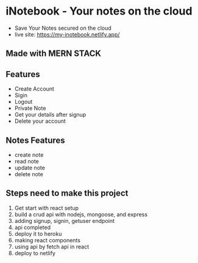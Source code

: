# iNotebook - Your notes on the cloud
- Save Your Notes secured on the cloud
- live site: https://my-inotebook.netlify.app/

## Made with MERN STACK

## Features
- Create Account
- Sigin
- Logout
- Private Note
- Get your details after signup
- Delete your account

## Notes Features
- create note
- read note
- update note
- delete note

## Steps need to make this project
1. Get start with react setup
2. build a crud api with nodejs, mongoose, and express
3. adding signup, signin, getuser endpoint
4. api completed
5. deploy it to heroku
6. making react components
7. using api by fetch api in react
8. deploy to netlify

